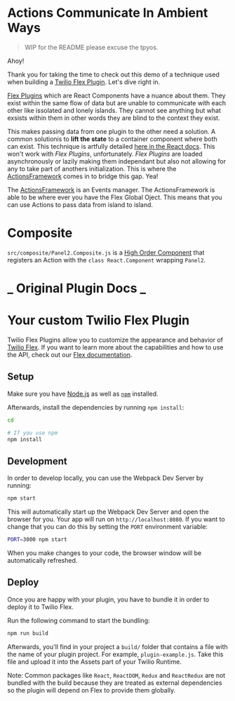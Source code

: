 # Actions Communicate In Ambient Ways
> WIP for the README please excuse the tpyos.

Ahoy! 

Thank you for taking the time to check out this demo of a technique used when building a [Twilio Flex Plugin](https://wwww.twilio.com/docs/plugin). Let's dive right in.

[Flex Plugins](https://www.twilio.com/docs/flex/plugin-builder#plugin-builder-v3) which are React Components have a nuance about them. They exist within the same flow of data but are unable to communicate with each other like issolated and lonely islands. They cannot see anything but what exsists within them in other words they are blind to the context they exist.

This makes passing data from one plugin to the other need a solution. A common solutionis to **lift the state** to a container component where both can exist. This technique is artfully detailed [here in the React docs](https://reactjs.org/docs/lifting-state-up.html). This won't work with *Flex Plugins*, unfortunately. *Flex Plugins* are loaded asynchronously or lazily making them independant but also not allowing for any to take part of anothers initialization. This is where the [ActionsFramework](https://www.twilio.com/docs/flex/actions-framework) comes in to bridge this gap. Yea!
 
The [ActionsFramework](https://www.twilio.com/docs/flex/actions-framework) is an Events manager. The ActionsFramework is able to be where ever you have the Flex Global Oject. This means that you can use Actions to pass data from island to island.   

# Composite

`src/composite/Panel2.Composite.js` is a [High Order Component](https://reactjs.org) that registers an Action with the `class React.Component` wrapping `Panel2`.



# _ Original Plugin Docs _ 

# Your custom Twilio Flex Plugin

Twilio Flex Plugins allow you to customize the appearance and behavior of [Twilio Flex](https://www.twilio.com/flex). If you want to learn more about the capabilities and how to use the API, check out our [Flex documentation](https://www.twilio.com/docs/flex).

## Setup

Make sure you have [Node.js](https://nodejs.org) as well as [`npm`](https://npmjs.com) installed.

Afterwards, install the dependencies by running `npm install`:

```bash
cd 

# If you use npm
npm install
```

## Development

In order to develop locally, you can use the Webpack Dev Server by running:

```bash
npm start
```

This will automatically start up the Webpack Dev Server and open the browser for you. Your app will run on `http://localhost:8080`. If you want to change that you can do this by setting the `PORT` environment variable:

```bash
PORT=3000 npm start
```

When you make changes to your code, the browser window will be automatically refreshed.

## Deploy

Once you are happy with your plugin, you have to bundle it in order to deploy it to Twilio Flex.

Run the following command to start the bundling:

```bash
npm run build
```

Afterwards, you'll find in your project a `build/` folder that contains a file with the name of your plugin project. For example, `plugin-example.js`. Take this file and upload it into the Assets part of your Twilio Runtime.

Note: Common packages like `React`, `ReactDOM`, `Redux` and `ReactRedux` are not bundled with the build because they are treated as external dependencies so the plugin will depend on Flex to provide them globally.
